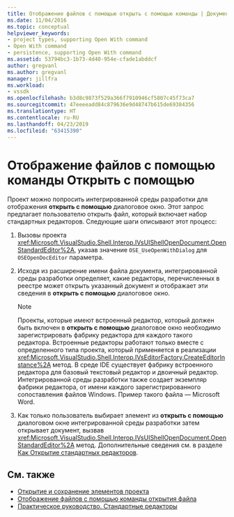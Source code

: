 ```yaml
---
title: Отображение файлов с помощью открыть с помощью команды | Документация Майкрософт
ms.date: 11/04/2016
ms.topic: conceptual
helpviewer_keywords:
- project types, supporting Open With command
- Open With command
- persistence, supporting Open With command
ms.assetid: 53794bc3-1b73-4d40-954e-cfade1abddcf
author: gregvanl
ms.author: gregvanl
manager: jillfra
ms.workload:
- vssdk
ms.openlocfilehash: b3d8c9873f529a366f7910946cf5807c45f73ca7
ms.sourcegitcommit: 47eeeeadd84c879636e9d48747b615de69384356
ms.translationtype: HT
ms.contentlocale: ru-RU
ms.lasthandoff: 04/23/2019
ms.locfileid: "63415390"
---
```

# <a name="display-files-by-using-the-open-with-command"></a>Отображение файлов с помощью команды Открыть с помощью
Проект можно попросить интегрированной среды разработки для отображения **открыть с помощью** диалоговое окно. Этот запрос предлагает пользователю открыть файл, который включает набор стандартных редакторов. Следующие шаги описывают этот процесс:

1. Вызовы проекта <xref:Microsoft.VisualStudio.Shell.Interop.IVsUIShellOpenDocument.OpenStandardEditor%2A>, указав значение `OSE_UseOpenWithDialog` для `OSEOpenDocEditor` параметра.

2. Исходя из расширение имени файла документа, интегрированной среды разработки определяет, какие редакторы, перечисленных в реестре может открыть указанный документ и отображает эти сведения в **открыть с помощью** диалоговое окно.

    > [!NOTE]
    > Проекты, которые имеют встроенный редактор, который должен быть включен в **открыть с помощью** диалоговое окно необходимо зарегистрировать фабрику редактора для каждого такого редактора. Встроенные редакторы работают только вместе с определенного типа проекта, который применяется в реализации <xref:Microsoft.VisualStudio.Shell.Interop.IVsEditorFactory.CreateEditorInstance%2A> метод. В среде IDE существует фабрику встроенного редактора для базовый текстовый редактор и двоичный редактор. Интегрированной среды разработки также создает экземпляр фабрики редактора, от имени каждого зарегистрированного сопоставления файлов Windows. Пример такого файла — Microsoft Word.

3. Как только пользователь выбирает элемент из **открыть с помощью** диалоговом окне интегрированной среды разработки затем открывает документ, вызвав <xref:Microsoft.VisualStudio.Shell.Interop.IVsUIShellOpenDocument.OpenStandardEditor%2A> метод. Дополнительные сведения см. в разделе [Как Открытие стандартных редакторов](../../extensibility/how-to-open-standard-editors.md).

## <a name="see-also"></a>См. также
- [Открытие и сохранение элементов проекта](../../extensibility/internals/opening-and-saving-project-items.md)
- [Отображение файлов с помощью команды открытия файла](../../extensibility/internals/displaying-files-by-using-the-open-file-command.md)
- [Практическое руководство. Стандартные редакторы](../../extensibility/how-to-open-standard-editors.md)
